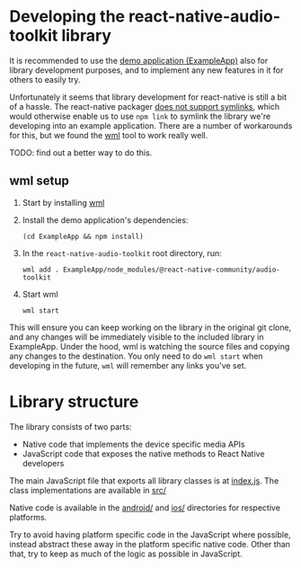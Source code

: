 Developing the react-native-audio-toolkit library
=================================================

It is recommended to use the [demo application (ExampleApp)](/ExampleApp)
also for library development purposes, and to implement any new features in it
for others to easily try.

Unfortunately it seems that library development for react-native is still a bit
of a hassle. The react-native packager [does not support
symlinks](https://github.com/facebook/watchman/issues/105), which would
otherwise enable us to use `npm link` to symlink the library we're developing
into an example application. There are a number of workarounds for this, but we
found the [wml](https://github.com/wix/wml) tool to work really well.

TODO: find out a better way to do this.

wml setup
---------

1. Start by installing [wml](https://github.com/wix/wml)
2. Install the demo application's dependencies:

    ```
    (cd ExampleApp && npm install)
    ```

3. In the `react-native-audio-toolkit` root directory, run:

    ```
    wml add . ExampleApp/node_modules/@react-native-community/audio-toolkit
    ```

4. Start wml

    ```
    wml start
    ```

This will ensure you can keep working on the library in the original git clone,
and any changes will be immediately visible to the included library in
ExampleApp. Under the hood, wml is watching the source files and copying any
changes to the destination. You only need to do `wml start` when developing in
the future, `wml` will remember any links you've set.

Library structure
=================

The library consists of two parts:

* Native code that implements the device specific media APIs
* JavaScript code that exposes the native methods to React Native developers

The main JavaScript file that exports all library classes is at
[index.js](/index.js). The class implementations are available in [src/](/src)

Native code is available in the [android/](/android) and [ios/](/ios)
directories for respective platforms.

Try to avoid having platform specific code in the JavaScript where possible,
instead abstract these away in the platform specific native code. Other than
that, try to keep as much of the logic as possible in JavaScript.
